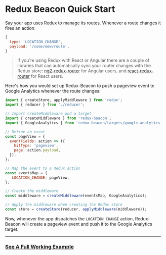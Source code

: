 # Redux Beacon Quick Start

Say your app uses Redux to manage its routes. Whenever a
route changes it fires an action:

```js
{
  type: 'LOCATION_CHANGE',
  payload: '/some/new/route',
}
```

> If you're using Redux with React or Angular there are a couple of
> libraries that can automatically sync your router changes with the
> Redux store:
> [ng2-redux-router](https://github.com/dagstuan/ng2-redux-router) for
> Angular users, and [react-redux-router](https://github.com/reactjs/react-router-redux)
> for React users.

Here's how you would set up Redux-Beacon to push a pageview event to
Google Analytics whenever the route changes:

```js
import { createStore, applyMiddleware } from 'redux';
import { reducer } from './reducer';

// Import createMiddleware and a target
import { createMiddleware } from 'redux-beacon';
import { GoogleAnalytics } from 'redux-beacon/targets/google-analytics';

// Define an event
const pageView = {
  eventFields: action => ({
    hitType: 'pageview',
    page: action.payload,
  }),
};

// Map the event to a Redux action
const eventsMap = {
   LOCATION_CHANGE: pageView,
};

// Create the middleware
const middleware = createMiddleware(eventsMap, GoogleAnalytics);

// Apply the middleware when creating the Redux store
const store = createStore(reducer, applyMiddleware(middleware));
```

Now, whenever the app dispatches the `LOCATION_CHANGE` action,
Redux-Beacon will create a pageview event and push it to the Google
Analytics target.

----

### [See A Full Working Example](https://github.com/rangle/redux-beacon/tree/master/examples/google-analytics)
